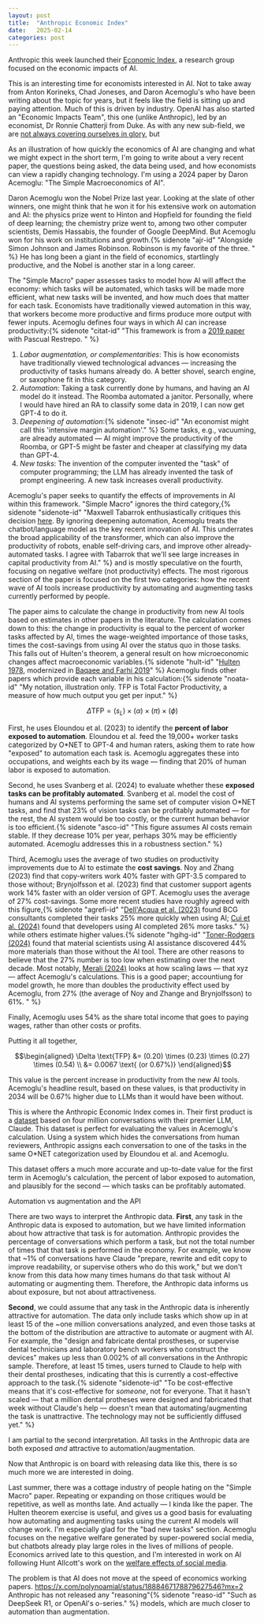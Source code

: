 ```yaml
---
layout: post
title:  "Anthropic Economic Index"
date:   2025-02-14
categories: post
---
```


Anthropic this week launched their [Economic Index](https://www.anthropic.com/news/the-anthropic-economic-index), a research group focused on the economic impacts of AI. 

This is an interesting time for economists interested in AI. Not to take away from Anton Korineks, Chad Joneses, and Daron Acemoglu's who have been writing about the topic for years, but it feels like the field is sitting up and paying attention. Much of this is driven by industry. OpenAI has also started an "Economic Impacts Team", this one (unlike Anthropic), led by an economist, Dr Ronnie Chatterji from Duke. As with any new sub-field, we are [not always covering ourselves in glory](https://x.com/connoraxiotes/status/1889407109080515037), but 

As an illustration of how quickly the economics of AI are changing and what we might expect in the short term, I'm going to write about a very recent paper, the questions being asked, the data being used, and how economists can view a rapidly changing technology. I'm using a 2024 paper by Daron Acemoglu: "The Simple Macroeconomics of AI". 

Daron Acemoglu won the Nobel Prize last year. Looking at the slate of other winners, one might think that he won it for his extensive work on automation and AI: the physics prize went to Hinton and Hopfield for founding the field of deep learning; the chemistry prize went to, among two other computer scientists, Demis Hassabis, the founder of Google DeepMind. But Acemoglu won for his work on institutions and growth.{% sidenote "ajr-id" "Alongside Simon Johnson and James Robinson. Robinson is my favorite of the three. " %} He has long been a giant in the field of economics, startlingly productive, and the Nobel is another star in a long career. 

The "Simple Macro" paper assesses tasks to model how AI will affect the economy: which tasks will be automated, which tasks will be made more efficient, what new tasks will be invented, and how much does that matter for each task. Economists have traditionally viewed automation in this way, that workers become more productive and firms produce more output with fewer inputs. Acemoglu defines four ways in which AI can increase productivity:{% sidenote "citat-id" "This framework is from a [2019 paper](https://www.nber.org/system/files/working_papers/w24196/w24196.pdf) with Pascual Restrepo. " %} 

1. *Labor augmentation, or complementarities*: This is how economists have traditionally viewed technological advances — increasing the productivity of tasks humans already do. A better shovel, search engine, or saxophone fit in this category.
2. *Automation*: Taking a task currently done by humans, and having an AI model do it instead. The Roomba automated a janitor. Personally, where I would have hired an RA to classify some data in 2019, I can now get GPT-4 to do it.
3. *Deepening of automation*:{% sidenote "insec-id" "An economist might call this 'intensive margin automation'." %} Some tasks, e.g., vacuuming, are already automated — AI might improve the productivity of the Roomba, or GPT-5 might be faster and cheaper at classifying my data than GPT-4. 
4. *New tasks*: The invention of the computer invented the "task" of computer programming; the LLM has already invented the task of prompt engineering. A new task increases overall productivity. 

Acemoglu's paper seeks to quantify the effects of improvements in AI within this framework. "Simple Macro" ignores the third category,{% sidenote "sidenote-id" "Maxwell Tabarrok enthusiastically critiques this decision [here](https://www.maximum-progress.com/p/contra-acemoglu-on-ai). By ignoring deepening automation, Acemoglu treats the chatbot/language model as the key recent innovation of AI. This underrates the broad applicability of the transformer, which can also improve the productivity of robots, enable self-driving cars, and improve other already-automated tasks. I agree with Tabarrok that we'll see large increases in capital productivity from AI." %} and is mostly speculative on the fourth, focusing on negative welfare (not productivity) effects. The most rigorous section of the paper is focused on the first two categories: how the recent wave of AI tools increase productivity by automating and augmenting tasks currently performed by people. 

The paper aims to calculate the change in productivity from new AI tools based on estimates in other papers in the literature. The calculation comes down to this: the change in productivity is equal to the percent of worker tasks affected by AI, times the wage-weighted importance of those tasks, times the cost-savings from using AI over the status quo in those tasks. This falls out of Hulten's theorem, a general result on how microeconomic changes affect macroeconomic variables.{% sidenote "hult-id" "[Hulten 1978](https://gwern.net/doc/economics/1978-hulten.pdf), modernized in [Baqaee and Farhi 2019](https://scholar.harvard.edu/files/farhi/files/beyond_hulten_draft.pdf)" %} Acemoglu finds other papers which provide each variable in his calculation:{% sidenote "noata-id" "My notation, illustration only. TFP is Total Factor Productivity, a measure of how much output you get per input." %}

$$\Delta \text{TFP} =
\left( s_L \right)  % Percent of labor tasks exposed to AI
\times \left( \alpha \right)  % Share of exposed tasks that can be profitably automated
\times \left( \pi \right)  % Cost savings per affected task
\times \left( \phi \right)  % Labor share of total income$$

First, he uses Eloundou et al. (2023) to identify the **percent of labor exposed to automation**. Eloundou et al. feed the 19,000+ worker tasks categorized by O*NET to GPT-4 and human raters, asking them to rate how "exposed" to automation each task is. Acemoglu aggregates these into occupations, and weights each by its wage — finding that 20% of human labor is exposed to automation. 

Second, he uses Svanberg et al. (2024) to evaluate whether these **exposed tasks can be profitably automated**. Svanberg et al. model the cost of humans and AI systems performing the same set of computer vision O*NET tasks, and find that 23% of vision tasks can be profitably automated — for the rest, the AI system would be too costly, or the current human behavior is too efficient.{% sidenote "asco-id" "This figure assumes AI costs remain stable. If they decrease 10% per year, perhaps 30% may be efficiently automated. Acemoglu addresses this in a robustness section." %}

Third, Acemoglu uses the average of two studies on productivity improvements due to AI to estimate the **cost savings**. Noy and Zhang (2023) find that copy-writers work 40% faster with GPT-3.5 compared to those without; Brynjolfsson et al. (2023) find that customer support agents work 14% faster with an older version of GPT. Acemoglu uses the average of 27% cost-savings. Some more recent studies have roughly agreed with this figure,{% sidenote "agrefi-id" "[Dell'Acqua et al. (2023)](https://www.hbs.edu/ris/Publication%20Files/24-013_d9b45b68-9e74-42d6-a1c6-c72fb70c7282.pdf) found BCG consultants completed their tasks 25% more quickly when using AI; [Cui et al. (2024)](https://papers.ssrn.com/sol3/papers.cfm?abstract_id=4945566) found that developers using AI completed 26% more tasks." %} while others estimate higher values.{% sidenote "hgihg-id" "[Toner-Rodgers (2024)](https://aidantr.github.io/files/AI_innovation.pdf) found that material scientists using AI assistance discovered 44% more materials than those without the AI tool. There are other reasons to believe that the 27% number is too low when estimating over the next decade. Most notably, [Merali (2024)](https://arxiv.org/pdf/2409.02391) looks at how scaling laws — that xyz — affect Acemoglu's calculations. This is a good paper; accountiung for model growth, he more than doubles the productivity effect used by Acemoglu, from 27% (the average of Noy and Zhange and Brynjolfsson) to 61%. " %} 

Finally, Acemoglu uses 54% as the share total income that goes to paying wages, rather than other costs or profits. 

Putting it all together,

$$\begin{aligned}
\Delta \text{TFP} &= (0.20) \times (0.23) \times (0.27) \times (0.54) \\
                  &= 0.0067 \text{ (or 0.67%)}
\end{aligned}$$

This value is the percent increase in productivity from the new AI tools. Acemoglu's headline result, based on these values, is that productivity in 2034 will be 0.67% higher due to LLMs than it would have been without. 

This is where the Anthropic Economic Index comes in. Their first product is a [dataset]() based on four million conversations with their premier LLM, Claude. This dataset is perfect for evaluating the values in Acemoglu's calculation. Using a system which hides the conversations from human reviewers, Anthropic assigns each conversation to one of the tasks in the same O*NET categorization used by Eloundou et al. and Acemoglu. 

This dataset offers a much more accurate and up-to-date value for the first term in Acemoglu's calculation, the percent of labor exposed to automation, and plausibly for the second — which tasks can be profitably automated. 

Automation vs augmentation and the API


There are two ways to interpret the Anthropic data. **First**, any task in the Anthropic data is exposed to automation, but we have limited information about how attractive that task is for automation. Anthropic provides the percentage of conversations which perform a task, but not the total number of times that that task is performed in the economy. For example, we know that ~1% of conversations have Claude "prepare, rewrite and edit copy to improve readability, or supervise others who do this work," but we don't know from this data how many times humans do that task without AI automating or augmenting them. Therefore, the Anthropic data informs us about exposure, but not about attractiveness.

**Second**, we could assume that any task in the Anthropic data is inherently attractive for automation. The data only include tasks which show up in at least 15 of the ~one million conversations analyzed, and even those tasks at the bottom of the distribution are attractive to automate or augment with AI. For example, the "design and fabricate dental prostheses, or supervise dental technicians and laboratory bench workers who construct the devices" makes up less than 0.002% of all conversations in the Anthropic sample. Therefore, at least 15 times, users turned to Claude to help with their dental prostheses, indicating that this is currently a cost-effective approach to the task.{% sidenote "sidenote-id" "To be cost-effective means that it's cost-effective for *someone*, not for everyone. That it hasn't scaled — that a million dental protheses were designed and fabricated that week without Claude's help — doesn't mean that automating/augmenting the task is unattractive. The technology may not be sufficiently diffused yet." %} 

I am partial to the second interpretation. All tasks in the Anthropic data are both exposed *and* attractive to automation/augmentation. 



Now that Anthropic is on board with releasing data like this, there is so much more we are interested in doing.

Last summer, there was a cottage industry of people hating on the "Simple Macro" paper. Repeating or expanding on those critiques would be repetitive, as well as months late. And actually — I kinda like the paper. The Hulten theorem exercise is useful, and gives us a good basis for evaluating how automating and augmenting tasks using the current AI models will change work. I'm especially glad for the "bad new tasks" section. Acemoglu focuses on the negative welfare generated by super-powered social media, but chatbots already play large roles in the lives of millions of people. Economics arrived late to this question, and I'm interested in work on AI following Hunt Allcott's work on the [welfare effects of social media](https://web.stanford.edu/~gentzkow/research/facebook.pdf). 

The problem is that AI does not move at the speed of economics working papers. 
https://x.com/polynoamial/status/1888467178879627546?mx=2
Anthropic has not released any "reasoning"{% sidenote "reaso-id" "Such as DeepSeek R1, or OpenAI's o-series." %} models, which are much closer to automation than augmentation.




